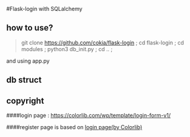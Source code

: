 #Flask-login with SQLalchemy

## how to use?
> git clone https://github.com/cokia/flask-login ; cd flask-login ; cd modules ; python3 db_init.py ; cd .. ;

and using app.py

## db struct



## copyright
####login page : https://colorlib.com/wp/template/login-form-v1/

####register page is based on [login page(by Colorlib)](https://colorlib.com/wp/template/login-form-v1/)